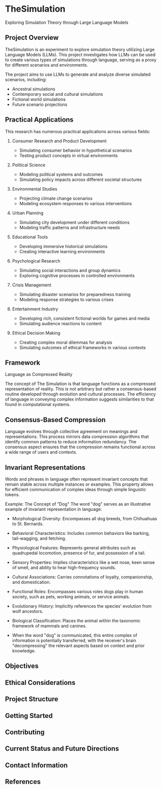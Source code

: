 # TheSimulation

Exploring Simulation Theory through Large Language Models

## Project Overview

TheSimulation is an experiment to explore simulation theory utilizing Large Language Models (LLMs). This project investigates how LLMs can be used to create various types of simulations through language, serving as a proxy for different scenarios and environments. 

The project aims to use LLMs to generate and analyze diverse simulated scenarios, including:

- Ancestral simulations
- Contemporary social and cultural simulations
- Fictional world simulations
- Future scenario projections

## Practical Applications

This research has numerous practical applications across various fields:

1. Consumer Research and Product Development
   - Simulating consumer behavior in hypothetical scenarios
   - Testing product concepts in virtual environments

2. Political Science
   - Modeling political systems and outcomes
   - Simulating policy impacts across different societal structures

3. Environmental Studies
   - Projecting climate change scenarios
   - Modeling ecosystem responses to various interventions

4. Urban Planning
   - Simulating city development under different conditions
   - Modeling traffic patterns and infrastructure needs

5. Educational Tools
   - Developing immersive historical simulations
   - Creating interactive learning environments

6. Psychological Research
   - Simulating social interactions and group dynamics
   - Exploring cognitive processes in controlled environments

7. Crisis Management
   - Simulating disaster scenarios for preparedness training
   - Modeling response strategies to various crises

8. Entertainment Industry
   - Developing rich, consistent fictional worlds for games and media
   - Simulating audience reactions to content

9. Ethical Decision Making
    - Creating complex moral dilemmas for analysis
    - Simulating outcomes of ethical frameworks in various contexts

## Framework
Language as Compressed Reality

The concept of The Simulation is that language functions as a compressed representation of reality. This is not arbitrary but rather a consensus-based routine developed through evolution and cultural processes. The efficiency of language in conveying complex information suggests similarities to that found in computational systems.

## Consensus-Based Compression

Language evolves through collective agreement on meanings and representations. This process mirrors data compression algorithms that identify common patterns to reduce information redundancy. The consensus aspect ensures that the compression remains functional across a wide range of users and contexts.

## Invariant Representations

Words and phrases in language often represent invariant concepts that remain stable across multiple instances or examples. This property allows for efficient communication of complex ideas through simple linguistic tokens.

Example: The Concept of "Dog"
The word "dog" serves as an illustrative example of invariant representation in language:

- Morphological Diversity: Encompasses all dog breeds, from Chihuahuas to St. Bernards.

- Behavioral Characteristics: Includes common behaviors like barking, tail-wagging, and fetching.

- Physiological Features: Represents general attributes such as quadrupedal locomotion, presence of fur, and possession of a tail.

- Sensory Properties: Implies characteristics like a wet nose, keen sense of smell, and ability to hear high-frequency sounds.

- Cultural Associations: Carries connotations of loyalty, companionship, and domestication.

- Functional Roles: Encompasses various roles dogs play in human society, such as pets, working animals, or service animals.

- Evolutionary History: Implicitly references the species' evolution from wolf ancestors.

- Biological Classification: Places the animal within the taxonomic framework of mammals and canines.

- When the word "dog" is communicated, this entire complex of information is potentially transferred, with the receiver's brain "decompressing" the relevant aspects based on context and prior knowledge.

## Objectives

## Ethical Considerations

## Project Structure

## Getting Started

## Contributing

## Current Status and Future Directions

## Contact Information

## References
